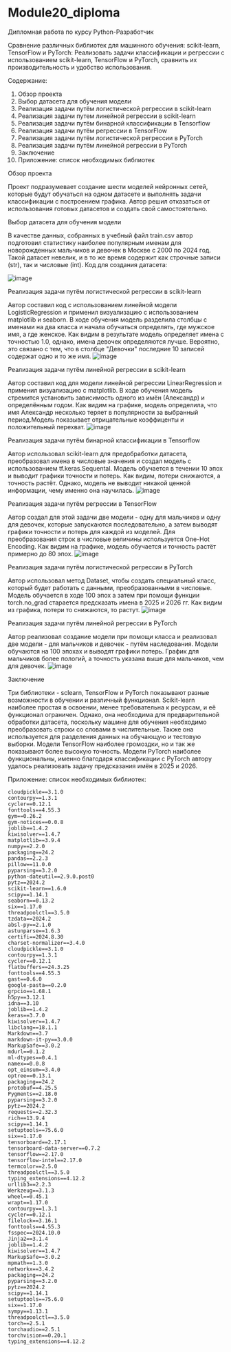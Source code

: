 # Module20_diploma
Дипломная работа по курсу Python-Разработчик

Сравнение различных библиотек для машинного обучения: scikit-learn, TensorFlow и PyTorch: Реализовать задачи классификации и регрессии с использованием scikit-learn, TensorFlow и PyTorch, сравнить их производительность и удобство использования.


Содержание: 
1.   Обзор проекта
2.   Выбор датасета для обучения модели
3.   Реализация задачи путём логистической регрессии в scikit-learn
4.   Реализация задачи путем линейной регрессии в scikit-learn
5.   Реализация задачи путём бинарной классификации в Tensorflow
6.   Реализация задачи путём регрессии в TensorFlow
7.   Реализация задачи путём логистической регрессии в PyTorch
8.   Реализация задачи путём линейной регрессии в PyTorch
9.   Заключение
10.  Приложение: список необходимых библиотек


Обзор проекта

Проект подразумевает создание шести моделей нейронных сетей, которые будут обучаться на одном датасете и выполнять задачи классификации с построением графика. Автор решил отказаться от использования готовых датасетов и создать свой самостоятельно.


Выбор датасета для обучения модели

В качестве данных, собранных в учебный файл train.csv автор подготовил статистику наиболее популярным именам для новорожденных мальчиков и девочек в Москве с 2000 по 2024 год. 
Такой датасет невелик, и в то же время содержит как строчные записи (str), так и числовые (int).
Код для создания датасета:

![image](https://github.com/user-attachments/assets/e2f8660c-d41d-4722-9eb9-aa02a8bf105d)


Реализация задачи путём логистической регрессии в scikit-learn

Автор составил код с использованием линейной модели LogisticRegression и применил визуализацию с использованием matplotlib и seaborn. 
В ходе обучения модель разделила столбцы с именами на два класса и начала обучаться определять, где мужское имя, а где женское. Как видим в результате модель определяет имена с точностью 1.0, однако, имена девочек определяются лучше. 
Вероятно, это связано с тем, что в столбце "Девочки" последние 10 записей содержат одно и то же имя.
![image](https://github.com/user-attachments/assets/2ac680fa-4830-4b17-8a23-682f67dc778b)


Реализация задачи путём линейной регрессии в scikit-learn

Автор составил код для модели линейной регрессии LinearRegression и применил визуализацию с matplotlib. В ходе обучения модель стремится установить зависимость одного из имён (Александр) и определённым годом.
Как видим на графике, модель определила, что имя Александр несколько теряет в популярности за выбранный период.Модель показывает отрицательные коэффиценты и положительный перехват.
![image](https://github.com/user-attachments/assets/bd029a83-9b11-46d1-b268-636cc373c041)


Реализация задачи путём бинарной классификации в Tensorflow

Автор использовал scikit-learn для предобработки датасета, преобразовал имена в числовые значения и создал модель с использованием tf.keras.Sequental. Модель обучается в течении 10 эпох и выводит графики точности и потерь. 
Как видим, потери снижаются, а точность растёт. Однако, модель не выводит никакой ценной информации, чему именно она научилась.
![image](https://github.com/user-attachments/assets/958bc494-84b9-4c64-8e15-9ddff94d0cb0)



Реализация задачи путём регрессии в TensorFlow

Автор создал для этой задачи две модели - одну для мальчиков и одну для девочек, которые запускаются последовательно, а затем выводят графики точности и потерь для каждой из моделей. 
Для преобразования строк в числовые величины используется One-Hot Encoding. Как видим на графике, модель обучается и точность растёт примерно до 80 эпох.
![image](https://github.com/user-attachments/assets/1882bf1d-ab48-461b-83f3-092acae4b079)



Реализация задачи путём логистической регрессии в PyTorch

Автор использовал метод Dataset, чтобы создать специальный класс, который будет работать с данными, преобразованными в числовые. Модель обучается в ходе 100 эпох а затем при помощи функции torch.no_grad старается предсказать имена
в 2025 и 2026 гг. Как видим из графика, потери то снижаются, то растут.
![image](https://github.com/user-attachments/assets/d308f2d3-4613-4661-a8d4-36755ba2eefa)


Реализация задачи путём линейной регрессии в PyTorch

Автор реализовал создание модели при помощи класса и реализовал две модели - для мальчиков и девочек - путём наследования. Модели обучаются на 100 эпохах и выводят графики потерь. 
График для мальчиков более пологий, а точность указана выше для мальчиков, чем для девочек.
![image](https://github.com/user-attachments/assets/119b1288-6b8b-4744-9377-840620f0fafc)


Заключение

Три библиотеки - sclearn, TensorFlow и PyTorch показывают разные возможности в обучении и различный функционал. Scikit-learn наиболее простая в освоении, менее требовательна к ресурсам, и её функционал ограничен.
Однако, она необходима для предварительной обработки датасета, поскольку машине для обучения необходимо преобразовать строки со словами в числительные. Также она используется для разделения данных на обучающую и тестовую выборки.
Модели TensorFlow наиболее громоздки, но и так же показывают более высокую точность.
Модели PyTorch наиболее функциональны, именно благодаря классификации с PyTorch автору удалось реализовать задачу предсказания имён в 2025 и 2026.


Приложение: список необходимых библиотек:

    cloudpickle==3.1.0
    contourpy==1.3.1
    cycler==0.12.1
    fonttools==4.55.3
    gym==0.26.2
    gym-notices==0.0.8
    joblib==1.4.2
    kiwisolver==1.4.7
    matplotlib==3.9.4
    numpy==2.2.0
    packaging==24.2
    pandas==2.2.3
    pillow==11.0.0
    pyparsing==3.2.0
    python-dateutil==2.9.0.post0
    pytz==2024.2
    scikit-learn==1.6.0
    scipy==1.14.1
    seaborn==0.13.2
    six==1.17.0
    threadpoolctl==3.5.0
    tzdata==2024.2
    absl-py==2.1.0
    astunparse==1.6.3
    certifi==2024.8.30
    charset-normalizer==3.4.0
    cloudpickle==3.1.0
    contourpy==1.3.1
    cycler==0.12.1
    flatbuffers==24.3.25
    fonttools==4.55.3
    gast==0.6.0
    google-pasta==0.2.0
    grpcio==1.68.1
    h5py==3.12.1
    idna==3.10
    joblib==1.4.2
    keras==3.7.0
    kiwisolver==1.4.7
    libclang==18.1.1
    Markdown==3.7
    markdown-it-py==3.0.0
    MarkupSafe==3.0.2
    mdurl==0.1.2
    ml-dtypes==0.4.1
    namex==0.0.8
    opt_einsum==3.4.0
    optree==0.13.1
    packaging==24.2
    protobuf==4.25.5
    Pygments==2.18.0
    pyparsing==3.2.0
    pytz==2024.2
    requests==2.32.3
    rich==13.9.4
    scipy==1.14.1
    setuptools==75.6.0
    six==1.17.0
    tensorboard==2.17.1
    tensorboard-data-server==0.7.2
    tensorflow==2.17.0
    tensorflow-intel==2.17.0
    termcolor==2.5.0
    threadpoolctl==3.5.0
    typing_extensions==4.12.2
    urllib3==2.2.3
    Werkzeug==3.1.3
    wheel==0.45.1
    wrapt==1.17.0
    contourpy==1.3.1
    cycler==0.12.1
    filelock==3.16.1
    fonttools==4.55.3
    fsspec==2024.10.0
    Jinja2==3.1.4
    joblib==1.4.2
    kiwisolver==1.4.7
    MarkupSafe==3.0.2
    mpmath==1.3.0
    networkx==3.4.2
    packaging==24.2
    pyparsing==3.2.0
    pytz==2024.2
    scipy==1.14.1
    setuptools==75.6.0
    six==1.17.0
    sympy==1.13.1
    threadpoolctl==3.5.0
    torch==2.5.1
    torchaudio==2.5.1
    torchvision==0.20.1
    typing_extensions==4.12.2
    
